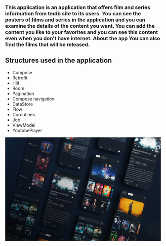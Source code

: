 ### This application is an application that offers film and series information from tmdb site to its users. You can see the posters of films and series in the application and you can examine the details of the content you want. You can add the content you like to your favorites and you can see this content even when you don't have internet. About the app You can also find the films that will be released.

## Structures used in the application
* Compose
* Retrofit
* Hilt
* Room
* Pagination
* Compose navigation
* DataStore
* Flow
* Coroutines
* Job
* ViewModel
* YoutubePlayer

![application ui](https://github.com/Slankss/The-Movie-App/blob/master/assets/ui.jpg)


